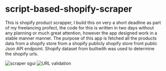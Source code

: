 # script-based-shopify-scraper


This is shopify product scrapper, I build this on very a short deadline as part of my freelancing profect, the code for this is written in two days without any planning or much great attention, however the app designed work in a stable manner manner.
The purpose of this app is fetched all the products data from a shopify store from a shopify publicly shopify store front public Json API endpoint.
Shopify dataset from builtwith was used to determine the shopify urls.


![scraper sgui](https://cdn3.f-cdn.com//files/download/130552894/dbfe67.jpg) 
![URL validation](https://cdn3.f-cdn.com/files/download/130552694/screen-shot.PNG)  
